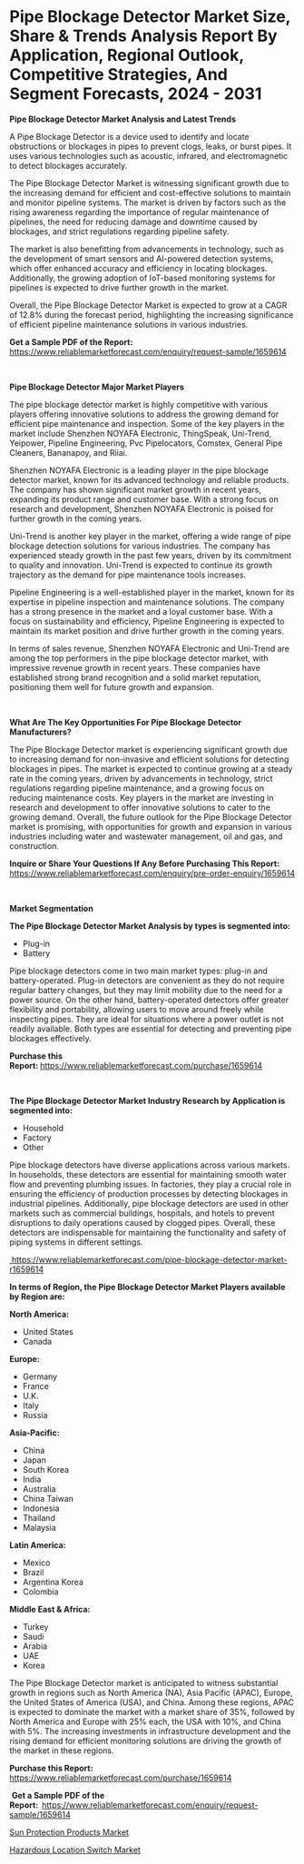 <p><h1>Pipe Blockage Detector Market Size, Share & Trends Analysis Report By Application, Regional Outlook, Competitive Strategies, And Segment Forecasts, 2024 - 2031</h1></p><p><strong>Pipe Blockage Detector Market Analysis and Latest Trends</strong></p>
<p><p>A Pipe Blockage Detector is a device used to identify and locate obstructions or blockages in pipes to prevent clogs, leaks, or burst pipes. It uses various technologies such as acoustic, infrared, and electromagnetic to detect blockages accurately.</p><p>The Pipe Blockage Detector Market is witnessing significant growth due to the increasing demand for efficient and cost-effective solutions to maintain and monitor pipeline systems. The market is driven by factors such as the rising awareness regarding the importance of regular maintenance of pipelines, the need for reducing damage and downtime caused by blockages, and strict regulations regarding pipeline safety.</p><p>The market is also benefitting from advancements in technology, such as the development of smart sensors and AI-powered detection systems, which offer enhanced accuracy and efficiency in locating blockages. Additionally, the growing adoption of IoT-based monitoring systems for pipelines is expected to drive further growth in the market.</p><p>Overall, the Pipe Blockage Detector Market is expected to grow at a CAGR of 12.8% during the forecast period, highlighting the increasing significance of efficient pipeline maintenance solutions in various industries.</p></p>
<p><strong>Get a Sample PDF of the Report:&nbsp;</strong> <a href="https://www.reliablemarketforecast.com/enquiry/request-sample/1659614">https://www.reliablemarketforecast.com/enquiry/request-sample/1659614</a></p>
<p>&nbsp;</p>
<p><strong>Pipe Blockage Detector Major Market Players</strong></p>
<p><p>The pipe blockage detector market is highly competitive with various players offering innovative solutions to address the growing demand for efficient pipe maintenance and inspection. Some of the key players in the market include Shenzhen NOYAFA Electronic, ThingSpeak, Uni-Trend, Yeipower, Pipeline Engineering, Pvc Pipelocators, Comstex, General Pipe Cleaners, Bananapoy, and Riiai.</p><p>Shenzhen NOYAFA Electronic is a leading player in the pipe blockage detector market, known for its advanced technology and reliable products. The company has shown significant market growth in recent years, expanding its product range and customer base. With a strong focus on research and development, Shenzhen NOYAFA Electronic is poised for further growth in the coming years.</p><p>Uni-Trend is another key player in the market, offering a wide range of pipe blockage detection solutions for various industries. The company has experienced steady growth in the past few years, driven by its commitment to quality and innovation. Uni-Trend is expected to continue its growth trajectory as the demand for pipe maintenance tools increases.</p><p>Pipeline Engineering is a well-established player in the market, known for its expertise in pipeline inspection and maintenance solutions. The company has a strong presence in the market and a loyal customer base. With a focus on sustainability and efficiency, Pipeline Engineering is expected to maintain its market position and drive further growth in the coming years.</p><p>In terms of sales revenue, Shenzhen NOYAFA Electronic and Uni-Trend are among the top performers in the pipe blockage detector market, with impressive revenue growth in recent years. These companies have established strong brand recognition and a solid market reputation, positioning them well for future growth and expansion.</p></p>
<p>&nbsp;</p>
<p><strong>What Are The Key Opportunities For Pipe Blockage Detector Manufacturers?</strong></p>
<p><p>The Pipe Blockage Detector market is experiencing significant growth due to increasing demand for non-invasive and efficient solutions for detecting blockages in pipes. The market is expected to continue growing at a steady rate in the coming years, driven by advancements in technology, strict regulations regarding pipeline maintenance, and a growing focus on reducing maintenance costs. Key players in the market are investing in research and development to offer innovative solutions to cater to the growing demand. Overall, the future outlook for the Pipe Blockage Detector market is promising, with opportunities for growth and expansion in various industries including water and wastewater management, oil and gas, and construction.</p></p>
<p><strong>Inquire or Share Your Questions If Any Before Purchasing This Report:</strong> <a href="https://www.reliablemarketforecast.com/enquiry/pre-order-enquiry/1659614">https://www.reliablemarketforecast.com/enquiry/pre-order-enquiry/1659614</a></p>
<p>&nbsp;</p>
<p><strong>Market Segmentation</strong></p>
<p><strong>The Pipe Blockage Detector Market Analysis by types is segmented into:</strong></p>
<p><ul><li>Plug-in</li><li>Battery</li></ul></p>
<p><p>Pipe blockage detectors come in two main market types: plug-in and battery-operated. Plug-in detectors are convenient as they do not require regular battery changes, but they may limit mobility due to the need for a power source. On the other hand, battery-operated detectors offer greater flexibility and portability, allowing users to move around freely while inspecting pipes. They are ideal for situations where a power outlet is not readily available. Both types are essential for detecting and preventing pipe blockages effectively.</p></p>
<p><strong>Purchase this Report:&nbsp;</strong><a href="https://www.reliablemarketforecast.com/purchase/1659614">https://www.reliablemarketforecast.com/purchase/1659614</a></p>
<p>&nbsp;</p>
<p><strong>The Pipe Blockage Detector Market Industry Research by Application is segmented into:</strong></p>
<p><ul><li>Household</li><li>Factory</li><li>Other</li></ul></p>
<p><p>Pipe blockage detectors have diverse applications across various markets. In households, these detectors are essential for maintaining smooth water flow and preventing plumbing issues. In factories, they play a crucial role in ensuring the efficiency of production processes by detecting blockages in industrial pipelines. Additionally, pipe blockage detectors are used in other markets such as commercial buildings, hospitals, and hotels to prevent disruptions to daily operations caused by clogged pipes. Overall, these detectors are indispensable for maintaining the functionality and safety of piping systems in different settings.</p></p>
<p><a href="https://www.reliablemarketforecast.com/pipe-blockage-detector-market-r1659614">&nbsp;https://www.reliablemarketforecast.com/pipe-blockage-detector-market-r1659614</a></p>
<p><strong>In terms of Region, the Pipe Blockage Detector Market Players available by Region are:</strong></p>
<p>
    <p> <strong> North America: </strong>
        <ul>
            <li>United States</li>
            <li>Canada</li>
        </ul>
        </p> 
    <p> <strong> Europe: </strong>
        <ul>
            <li>Germany</li>
            <li>France</li>
            <li>U.K.</li>
            <li>Italy</li>
            <li>Russia</li>
        </ul>
        </p> 
    <p> <strong> Asia-Pacific: </strong>
        <ul>
            <li>China</li>
            <li>Japan</li>
            <li>South Korea</li>
            <li>India</li>
            <li>Australia</li>
            <li>China Taiwan</li>
            <li>Indonesia</li>
            <li>Thailand</li>
            <li>Malaysia</li>
        </ul>
        </p> 
    <p> <strong> Latin America: </strong>
        <ul>
            <li>Mexico</li>
            <li>Brazil</li>
            <li>Argentina Korea</li>
            <li>Colombia</li>
        </ul>
        </p> 
    <p> <strong> Middle East & Africa: </strong>
        <ul>
            <li>Turkey</li>
            <li>Saudi</li>
            <li>Arabia</li>
            <li>UAE</li>
            <li>Korea</li>
        </ul>
    </p>
    </p>
<p><p>The Pipe Blockage Detector market is anticipated to witness substantial growth in regions such as North America (NA), Asia Pacific (APAC), Europe, the United States of America (USA), and China. Among these regions, APAC is expected to dominate the market with a market share of 35%, followed by North America and Europe with 25% each, the USA with 10%, and China with 5%. The increasing investments in infrastructure development and the rising demand for efficient monitoring solutions are driving the growth of the market in these regions.</p></p>
<p><strong>Purchase this Report: </strong><a href="https://www.reliablemarketforecast.com/purchase/1659614">https://www.reliablemarketforecast.com/purchase/1659614</a></p>
<p>&nbsp;<strong>Get a Sample PDF of the Report:&nbsp;&nbsp;</strong><a href="https://www.reliablemarketforecast.com/enquiry/request-sample/1659614">https://www.reliablemarketforecast.com/enquiry/request-sample/1659614</a></p>
<p><strong></strong></p>
<p><p><a href="https://view.publitas.com/reportprime-1/sun-protection-products-market-overview-global-market-trends-and-future-prospects-from-2024-to-2031/">Sun Protection Products Market</a></p><p><a href="https://github.com/anggakarna133/Market-Research-Report-List-1/blob/main/hazardous-location-switch-market.md">Hazardous Location Switch Market</a></p></p>